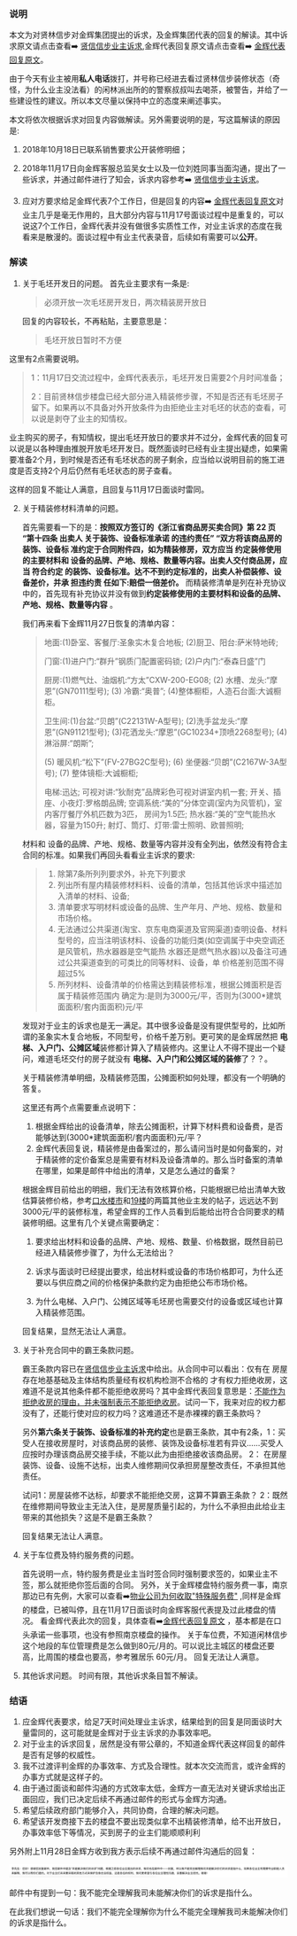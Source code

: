 ### 说明
本文为对贤林信步对金辉集团提出的诉求，及金辉集团代表的回复的解读。其中诉求原文请点击查看➡️ [贤信信步业主诉求](../闲林信步购房诉求第一版/1118诉求.md),金辉代表回复原文请点击查看➡️ [金辉代表回复原文](../贤林信步业主回复/1127回复.md)。

由于今天有业主被用**私人电话**拨打，并号称已经进去看过贤林信步装修状态（奇怪，为什么业主没法看）的闲林派出所的的警察叔叔叫去喝茶，被警告，并给了一些建设性的建议。所以本文尽量以保持中立的态度来阐述事实。

本文将依次根据诉求对回复内容做解读。另外需要说明的是，写这篇解读的原因是:

1. 2018年10月18日已联系销售要求公开装修明细；

2. 2018年11月17日向金辉客服总监吴女士以及一位刘姓同事当面沟通，提出了一些诉求，并通过邮件进行了知会，诉求内容参考➡️ [贤信信步业主诉求](../闲林信步购房诉求第一版/1118诉求.md)。

3. 应对方要求给足金辉代表7个工作日，但是回复的内容➡️ [金辉代表回复原文](../贤林信步业主回复/1127回复.md)对业主几乎是毫无作用的，且大部分内容与11月17号面谈过程中是重复的，可以说这7个工作日，金辉代表并没有做很多实质性工作，对业主诉求的态度在我看来是散漫的。面谈过程中有业主代表录音，后续如有需要可以**公开**。

### 解读
1. 关于毛坯开发日的问题。
   首先业主要求有一条是:

   > 必须开放一次⽑坯房开发日，两次精装房开放日

   回复的内容较长，不再粘贴，主要意思是：

   > 毛坯开放日暂时不方便

 这里有2点需要说明。

> 1：11月17日交流过程中，金辉代表表示，毛坯开发日需要2个月时间准备；
>
> 2：目前贤林信步楼盘已经大部分进入精装修步骤，不知是否还有毛坯房子留下。如果再以不具备对外开放条件为由拒绝业主对毛坯的状态的查看，可以说是剥夺了业主的知情权。

业主购买的房子，有知情权，提出毛坯开放日的要求并不过分，金辉代表的回复可以说是以各种理由推脱开放毛坯开发日。既然面谈时已经有业主提出疑虑，如果需要准备2个月，到时候是否还有毛坯状态的房子剩余，应当给以说明目前的施工进度是否支持2个月后仍然有毛坯状态的房子查看。

这样的回复不能让人满意，且回复与11月17日面谈时雷同。

2. 关于精装修材料清单的问题。

   首先需要看一下的是：**按照双方签订的《浙江省商品房买卖合同》第 22 ⻚ “第十四条 出卖人 关于装饰、设备标准承诺 的违约责任” “双方将该商品房的装饰、设备标 准约定于合同附件四，如为精装修房，双⽅应当 约定装修使⽤的主要材料和 设备的品牌、产地、规格、数量等内容。出卖⼈交付商品房，应当 符合约定 的装饰、设备标准。达不不到约定标准的，出卖⼈补偿装修、设备差价，并承 担违约责 任如下:赔偿⼀倍差价。** 而精装修清单是列在补充协议中的，首先现有补充协议并没有做到**约定装修使用的主要材料和设备的品牌、产地、规格、数量等内容** 。

   我们再来看下金辉11月27日恢复的清单内容：

   > 地面:(1)卧室、客餐厅:圣象实木复合地板; (2)厨卫、阳台:萨⽶特地砖; 
   >
   > ⻔窗:(1)进户门:“群升”钢质⻔配置密码锁; (2)户内门:“泰森日盛”门 
   >
   > 厨房:(1)燃气灶、油烟机:“⽅太”CXW-200-EG08; (2) 水槽、龙头:“摩恩”(GN70111型号); (3) 冷霸:“奥普”; (4)整体橱柜，⼈造石台⾯:大诚橱柜。 
   >
   > 卫生间:(1)台盆:“贝朗”(C22131W-A型号); (2)洗手盆龙头:“摩恩”(GN91121型号); (3)花洒龙头:“摩恩”(GC10234+顶喷2268型号); (4)淋浴屏:“朗斯”; 
   >
   > (5) 暖风机:“松下”(FV-27BG2C型号); (6) 坐便器:“贝朗”(C2167W-3A型号); (7) 整体镜柜:⼤诚橱柜; 
   >
   > 电梯:迅达;
   >  可视对讲:“狄耐克”品牌彩色可视对讲室内机⼀套; 开关、插座、小夜灯:罗格朗品牌; 空调系统:“美的”分体空调(室内为⻛管机)，室内客厅餐厅外机匹数为3匹， 房间为1.5匹;
   >  热⽔器:“美的”空气能热水器，容量为150升; 射灯、筒灯、灯带:雷士照明、欧普照明; 

   材料和 设备的品牌、产地、规格、数量等内容并没有全列出，依然没有符合主合同的标准。如果我们再回头看看业主诉求的要求:

   >1. 除第7条所列列要求外，补充下列要求 
   >2. 列出所有屋内精装修材料料、设备的清单，包括其他诉求中描述加入清单的材料、设备; 
   >3. 清单要求写明材料或设备的品牌、⽣产年⽉、产地、规格、数量和市场价格。 
   >4. 无法通过公共渠道(淘宝、京东电商渠道及官网渠道)查明设备、材料型号的，应当注明该材料、设备的功能归类(如空调属于中央空调还是风管机，热水器器是空⽓能热 ⽔器还是燃⽓热水器)以及备注可通过公共渠道查到的可类比的同等材料、设备，单 价格差别范围不得超过5% 
   >5. 所列材料、设备清单的价格需达到精装修标准，根据公摊⾯积是否属于精装修范围内 确定为:是则为3000元/平，否则为(3000*建筑⾯面积/套内⾯面积)元/平 

   发现对于业主的诉求也是无一满足。其中很多设备是没有提供型号的，比如所谓的圣象实木复合地板，不同型号，价格千差万别。更可笑的是金辉居然把 **电梯、入户门、公摊区域**装修都计算入了精装修内。这里让人不得不提出一个疑问，难道毛坯交付的房子就没有 **电梯、入户门和公摊区域的装修**了？？。

   关于精装修清单明细，及精装修范围，公摊面积如何处理，都没有一个明确的答复。

   这里还有两个点需要重点说明下：

    1. 根据金辉给出的设备清单，除去公摊面积，计算下材料费和设备费，是否能够达到(3000*建筑⾯面积/套内⾯面积)元/平？
    2. 金辉代表回复说，精装修是由备案过的，那么请问当时是如何备案的，对于精装修的定价备案总是需要有材料及设备清单的。那么当时备案的清单在哪里，如果是邮件中给出的清单，又是怎么通过的备案？

   根据金辉目前给出的明细，我们无法有效核算价格，只能根据已给出清单大致估算装修价格，参考[口水楼市](https://zzhzbbs.zjol.com.cn/thread-21521618-1-1.html)和[19楼](https://www.19lou.com/forum-269-thread-6931543329003656-1-1.html)的两篇其他业主发的帖子，远远达不到3000元/平的装修标准，希望金辉的工作人员看到后能给出符合合同要求的精装修明细。这里有几个关键点需要确定：

   1. 要求给出材料和设备的品牌、产地、规格、数量、价格数据，既然目前已经进入精装修步骤了，为什么无法给出？

   2. 诉求与面谈时已经提出要求，给出材料或设备的市场价格即可，为什么还要以与供应商之间的价格保护条款约定为由拒绝公布市场价格。

   3. 为什么电梯、入户门、公摊区域等毛坯房也需要交付的设备或区域也计算入精装修范围。

   回复结果，显然无法让人满意。

3. 关于补充合同中的霸王条款问题。

   霸王条款内容已在[贤信信步业主诉求](../闲林信步购房诉求第一版/1118诉求.md)中给出。从合同中可以看出：仅有在 房屋存在地基基础及主体结构质量经有权机构检测不合格的 才有权力拒绝收房，这难道不是说其他条件都不能拒绝收房吗？其中金辉代表回复意思是：<u>不能作为拒绝收房的理由，并未强制表示不能拒绝收房</u>。试问一下，我来对应的权力都没有了，还能行使对应的权力吗？这难道还不是赤裸裸的霸王条款吗？

   另外**第六条关于装饰、设备标准的补充约定**也是霸王条款，其中有2条，1：买受人在接收房屋时，对该商品房的装修、装饰及设备标准若有异议……买受人应按时办理该商品房交接手续，不能以此为由拒绝接收该商品房。 2： 在房屋装饰、设备、设施不达标，出卖人维修期间仅承担房屋整改责任，不承担其他责任。

   试问1：房屋装修不达标，却要求不能拒绝交房，这算不算霸王条款？ 2：既然在维修期间导致业主无法入住，是房屋质量引起的，为什么不承担由此给业主带来的其他损失？这是不是霸王条款？

   回复结果无法让人满意。

4. 关于车位费及特约服务费的问题。

   首先说明一点，特约服务费是业主当时签合同时强制要求签的，如果业主不签，那么就拒绝你签后面的合同。
   另外，关于金辉楼盘特约服务费一事，南京那边已有先例，大家可以查看➡️[物业公司为何收取"特殊服务费"](http://hn.house.qq.com/a/20161126/009681.htm) ,同样是金辉的楼盘，已被叫停，且在11月17日面谈时向金辉客服代表提及过此楼盘的情况。
   看金辉代表此次的回复，具体查看➡️[金辉代表回复原文](../贤林信步业主回复/1127回复.md) ，基本都是在口头承诺一些事项，也没有参照南京楼盘的操作。
   关于车位费，不知道闲林信步这个地段的车位管理费是怎么做到80元/月的。可以说比主城区的楼盘还要高，比周围的楼盘也要高，参考雅居乐 60元/月。
   回复无法让人满意。

5. 其他诉求问题。
   时间有限，其他诉求条目暂不解读。

### 结语

1. 应金辉代表要求，给足7天时间处理业主诉求，结果给到的回复是同面谈时大量雷同的，这可能就是金辉对于业主诉求的办事效率吧。
2. 对于业主的诉求回复，居然是没有带公章的，不知道金辉代表这样回复的邮件是否有足够的权威性。
3. 我不过渡评判金辉的办事效率、方式及合理性。就本次交流而言，或许金辉的办事方式就是这样子的。
4. 由于通过面谈和邮件沟通的方式效率太低，金辉方一直无法对关键诉求给出正面回应，我们已决定后续不再通过邮件的形式与金辉方沟通。
5. 希望后续政府部门能够介入，共同协商，合理的解决问题。
6. 希望该开发商接下去的楼盘不要出现类似拿不出精装修清单，给不出开放日，办事效率低下等情况，买到房子的业主们能顺顺利利

另外附上11月28日金辉方收到我方表示后续不再通过邮件沟通后的回复：

![](1128回复.jpg)

邮件中有提到一句：我不能完全理解我司未能解决你们的诉求是指什么。

在此我们想说一句话：我们不能完全理解你为什么不能完全理解我司未能解决你们的诉求是指什么。